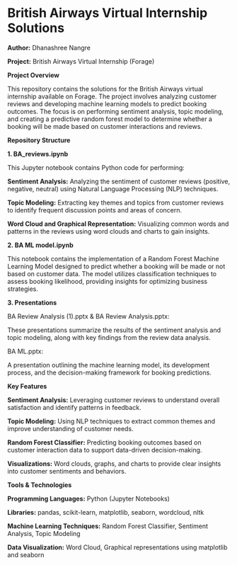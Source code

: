 # ****British Airways Virtual Internship Solutions****

**Author:** Dhanashree Nangre

**Project:** British Airways Virtual Internship (Forage)

**Project Overview**

This repository contains the solutions for the British Airways virtual internship available on Forage. The project involves analyzing customer reviews and developing machine learning models to predict booking outcomes. The focus is on performing sentiment analysis, topic modeling, and creating a predictive random forest model to determine whether a booking will be made based on customer interactions and reviews.

**Repository Structure**

**1. BA_reviews.ipynb**

This Jupyter notebook contains Python code for performing:

**Sentiment Analysis:** Analyzing the sentiment of customer reviews (positive, negative, neutral) using Natural Language Processing (NLP) techniques.

**Topic Modeling:** Extracting key themes and topics from customer reviews to identify frequent discussion points and areas of concern.

**Word Cloud and Graphical Representation:** Visualizing common words and patterns in the reviews using word clouds and charts to gain insights.

**2. BA ML model.ipynb**

This notebook contains the implementation of a Random Forest Machine Learning Model designed to predict whether a booking will be made or not based on customer data.
The model utilizes classification techniques to assess booking likelihood, providing insights for optimizing business strategies.

**3. Presentations**

BA Review Analysis (1).pptx & BA Review Analysis.pptx:

These presentations summarize the results of the sentiment analysis and topic modeling, along with key findings from the review data analysis.

BA ML.pptx:

A presentation outlining the machine learning model, its development process, and the decision-making framework for booking predictions.

**Key Features**

**Sentiment Analysis:** Leveraging customer reviews to understand overall satisfaction and identify patterns in feedback.

**Topic Modeling:** Using NLP techniques to extract common themes and improve understanding of customer needs.

**Random Forest Classifier:** Predicting booking outcomes based on customer interaction data to support data-driven decision-making.

**Visualizations:** Word clouds, graphs, and charts to provide clear insights into customer sentiments and behaviors.

**Tools & Technologies**

**Programming Languages:** Python (Jupyter Notebooks)

**Libraries:** pandas, scikit-learn, matplotlib, seaborn, wordcloud, nltk

**Machine Learning Techniques:** Random Forest Classifier, Sentiment Analysis, Topic Modeling

**Data Visualization:** Word Cloud, Graphical representations using matplotlib and seaborn
